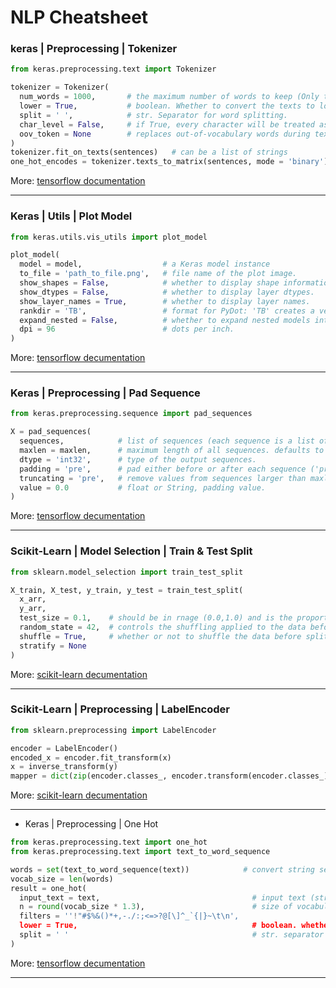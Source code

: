 # NLP Cheatsheet

### keras | Preprocessing | Tokenizer
```python
from keras.preprocessing.text import Tokenizer

tokenizer = Tokenizer(
  num_words = 1000,       # the maximum number of words to keep (Only the most common num_words-1 words will be kept)
  lower = True,           # boolean. Whether to convert the texts to lowercase.
  split = ' ',            # str. Separator for word splitting.
  char_level = False,     # if True, every character will be treated as a token.
  oov_token = None        # replaces out-of-vocabulary words during text_to_sequence calls with oov_token
)
tokenizer.fit_on_texts(sentences)   # can be a list of strings
one_hot_encodes = tokenizer.texts_to_matrix(sentences, mode = 'binary') # Modes: 'binary', 'count', 'freq', 'tfidf'
```
More: [tensorflow documentation](https://www.tensorflow.org/api_docs/python/tf/keras/preprocessing/text/Tokenizer)
<hr/>

### Keras | Utils | Plot Model
```python
from keras.utils.vis_utils import plot_model

plot_model(
  model = model,                  # a Keras model instance
  to_file = 'path_to_file.png',   # file name of the plot image.
  show_shapes = False,            # whether to display shape information.
  show_dtypes = False,            # whether to display layer dtypes.
  show_layer_names = True,        # whether to display layer names.
  rankdir = 'TB',                 # format for PyDot: 'TB' creates a vertical plot; 'LR' creates a horizontal plot.
  expand_nested = False,          # whether to expand nested models into clusters.
  dpi = 96                        # dots per inch.
)
```
More: [tensorflow decumentation](https://www.tensorflow.org/api_docs/python/tf/keras/utils/plot_model)
<hr/>

### Keras | Preprocessing | Pad Sequence
```python
from keras.preprocessing.sequence import pad_sequences

X = pad_sequences(
  sequences,            # list of sequences (each sequence is a list of integers).
  maxlen = maxlen,      # maximum length of all sequences. defaults to the length of the longest individual sequence.
  dtype = 'int32',      # type of the output sequences.
  padding = 'pre',      # pad either before or after each sequence ('pre' or 'post')
  truncating = 'pre',   # remove values from sequences larger than maxlen ('pre' or 'post')
  value = 0.0           # float or String, padding value.
)
```
More: [tensorflow decumentation](https://www.tensorflow.org/api_docs/python/tf/keras/preprocessing/sequence/pad_sequences)
<hr/>

### Scikit-Learn | Model Selection | Train & Test Split
```python
from sklearn.model_selection import train_test_split

X_train, X_test, y_train, y_test = train_test_split(
  x_arr,
  y_arr,
  test_size = 0.1,    # should be in rnage (0.0,1.0) and is the proportion of the dataset to include in the test split.
  random_state = 42,  # controls the shuffling applied to the data before applying the split
  shuffle = True,     # whether or not to shuffle the data before splitting (if shuffle=False then stratify must be None)
  stratify = None
)
```
More: [scikit-learn decumentation](https://scikit-learn.org/stable/modules/generated/sklearn.model_selection.train_test_split.html)
<hr/>

### Scikit-Learn | Preprocessing | LabelEncoder
```python
from sklearn.preprocessing import LabelEncoder

encoder = LabelEncoder()
encoded_x = encoder.fit_transform(x)                                        # Fit label encoder and return encoded labels.
x = inverse_transform(y)                                                    # transform labels back to original encoding.
mapper = dict(zip(encoder.classes_, encoder.transform(encoder.classes_)))   # word to encode index mapper
```
More: [scikit-learn decumentation](https://scikit-learn.org/stable/modules/generated/sklearn.preprocessing.LabelEncoder.html)
<hr/>

- Keras | Preprocessing | One Hot
```python
from keras.preprocessing.text import one_hot
from keras.preprocessing.text import text_to_word_sequence

words = set(text_to_word_sequence(text))            # convert string sequence to its words
vocab_size = len(words)
result = one_hot(
  input_text = text,                                  # input text (string)
  n = round(vocab_size * 1.3),                        # size of vocabulary
  filters = ''!"#$%&()*+,-./:;<=>?@[\]^_`{|}~\t\n',
  lower = True,                                       # boolean. whether to set the text to lowercase.
  split = ' '                                         # str. separator for word splitting.
)
```
More: [tensorflow decumentation](https://www.tensorflow.org/api_docs/python/tf/keras/preprocessing/text/one_hot)
<hr/>

